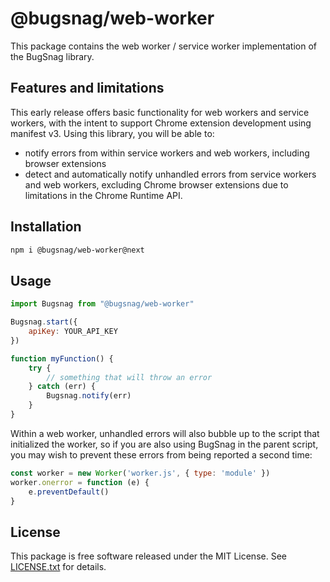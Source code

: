 # @bugsnag/web-worker

This package contains the web worker / service worker implementation of the BugSnag library.

## Features and limitations

This early release offers basic functionality for web workers and service workers, with the intent to support Chrome extension development using manifest v3. Using this library, you will be able to:

- notify errors from within service workers and web workers, including browser extensions
- detect and automatically notify unhandled errors from service workers and web workers, excluding Chrome browser extensions due to limitations in the Chrome Runtime API.

## Installation

```bash
npm i @bugsnag/web-worker@next
```

## Usage

```js
import Bugsnag from "@bugsnag/web-worker"

Bugsnag.start({
    apiKey: YOUR_API_KEY
})

function myFunction() {
    try {
        // something that will throw an error
    } catch (err) {
        Bugsnag.notify(err)
    }
}
```

Within a web worker, unhandled errors will also bubble up to the script that initialized the worker, so if you are also using BugSnag in the parent script, you may wish to prevent these errors from being reported a second time:

```js
const worker = new Worker('worker.js', { type: 'module' })
worker.onerror = function (e) {
    e.preventDefault()
}
```

## License

This package is free software released under the MIT License. See [LICENSE.txt](./LICENSE.txt) for details.